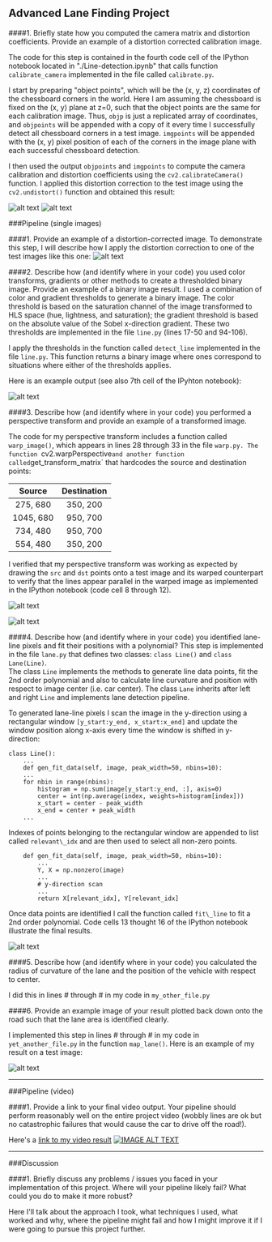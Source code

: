 
[//]: # (Image References)

[image1]: ./output_images/original_image.jpg "Original"
[image2]: ./output_images/undistorted_image.jpg "Undistorted"
[image3a]: ./output_images/undistorted_road_image.jpg "Undistorted Road"
[image3b]: ./output_images/original_road_image.jpg "Original Road"
[image4]: ./output_images/thresholded_binary.jpg "Thresholded"
[image5]: ./output_images/straight_lines.jpg "Warp Example"
[image6]: ./output_images/warped_straight_lines.jpg "Warp Example"
[image7]: ./output_images/poly_fit.jpg "Fit Visual"
[image8]: ./output_images/example_output.jpg "Output"
[video1]: ./project_video_with_lane.mp4 "Video"

## Advanced Lane Finding Project

####1. Briefly state how you computed the camera matrix and distortion coefficients. Provide an example of a distortion corrected calibration image.

The code for this step is contained in the fourth code cell of the IPython notebook located in "./Line-detection.ipynb" that calls function `calibrate_camera` implemented in the file called `calibrate.py`.

I start by preparing "object points", which will be the (x, y, z) coordinates of the chessboard corners in the world. Here I am assuming the chessboard is fixed on the (x, y) plane at z=0, such that the object points are the same for each calibration image.  Thus, `objp` is just a replicated array of coordinates, and `objpoints` will be appended with a copy of it every time I successfully detect all chessboard corners in a test image.  `imgpoints` will be appended with the (x, y) pixel position of each of the corners in the image plane with each successful chessboard detection.  

I then used the output `objpoints` and `imgpoints` to compute the camera calibration and distortion coefficients using the `cv2.calibrateCamera()` function.  I applied this distortion correction to the test image using the `cv2.undistort()` function and obtained this result: 

![alt text][image1] ![alt text][image2]

###Pipeline (single images)

####1. Provide an example of a distortion-corrected image.
To demonstrate this step, I will describe how I apply the distortion correction to one of the test images like this one:
![alt text][image3a]

####2. Describe how (and identify where in your code) you used color transforms, gradients or other methods to create a thresholded binary image.  Provide an example of a binary image result.
I used a combination of color and gradient thresholds to generate a binary image. The color threshold  is based on the saturation channel of the image transformed to HLS space (hue, lightness, and saturation); the gradient threshold is based on the absolute value of the Sobel x-direction gradient.  These two thresholds are implemented in the file `line.py` (lines 17-50 and 94-106).   

I apply the thresholds in the function called `detect_line` implemented in the file `line.py`.
This function returns a binary image where ones correspond to situations where either of the thresholds applies.

Here is an example output (see also 7th cell of the IPyhton notebook):

![alt text][image4]

####3. Describe how (and identify where in your code) you performed a perspective transform and provide an example of a transformed image.

The code for my perspective transform includes a function called `warp_image()`, which appears in lines 28 through 33 in the file `warp.py. The function `cv2.warpPerspective` and another function called `get\_transform\_matrix` that hardcodes the source and destination points:

| Source        | Destination   | 
|:-------------:|:-------------:| 
| 275, 680      | 350, 200        | 
| 1045, 680      | 950, 700      |
| 734, 480     | 950, 700      |
| 554, 480      | 350, 200        |

I verified that my perspective transform was working as expected by drawing the `src` and `dst` points onto a test image and its warped counterpart to verify that the lines appear parallel in the warped image as implemented in the IPython notebook (code cell 8 through 12).

![alt text][image5]

![alt text][image6]

####4. Describe how (and identify where in your code) you identified lane-line pixels and fit their positions with a polynomial?
This step is implemented in the file `lane.py` that defines two classes: `class Line()` and `class Lane(Line)`.  
The class `Line` implements the methods to generate line data points, fit the 2nd order polynomial  and also to calculate line curvature and position with respect to image center (i.e. car center).  The class `Lane` inherits after left and right `Line` and implements lane detection pipeline.

To generated lane-line pixels I scan the image in the y-direction using a rectangular window `[y_start:y_end, x_start:x_end]` and update the window position along x-axis
every time the window is shifted in y-direction:
```
class Line():
    ...
    def gen_fit_data(self, image, peak_width=50, nbins=10):
    ...
    for nbin in range(nbins):
        histogram = np.sum(image[y_start:y_end, :], axis=0)
        center = int(np.average(index, weights=histogram[index]))
        x_start = center - peak_width
        x_end = center + peak_width
    ...
```
Indexes of points belonging to the rectangular window are appended to list called `relevant\_idx`  and are then used to select all non-zero points.
```
    def gen_fit_data(self, image, peak_width=50, nbins=10):
        ...
        Y, X = np.nonzero(image)
        ...
        # y-direction scan
        ...
        return X[relevant_idx], Y[relevant_idx]
```

Once data points are identified I call the function called `fit\_line` to fit  a 2nd order polynomial.
Code cells 13 thought 16 of the IPython notebook illustrate the final results. 

![alt text][image7]

####5. Describe how (and identify where in your code) you calculated the radius of curvature of the lane and the position of the vehicle with respect to center.

I did this in lines # through # in my code in `my_other_file.py`

####6. Provide an example image of your result plotted back down onto the road such that the lane area is identified clearly.

I implemented this step in lines # through # in my code in `yet_another_file.py` in the function `map_lane()`.  Here is an example of my result on a test image:

![alt text][image8]

---

###Pipeline (video)

####1. Provide a link to your final video output.  Your pipeline should perform reasonably well on the entire project video (wobbly lines are ok but no catastrophic failures that would cause the car to drive off the road!).

Here's a [link to my video result](./project_video.mp4)
[![IMAGE ALT TEXT](http://img.youtube.com/vi/YOUTUBE_VIDEO_ID_HERE/0.jpg)](http://www.youtube.com/watch?v=YOUTUBE_VIDEO_ID_HERE "Video Title")

---

###Discussion

####1. Briefly discuss any problems / issues you faced in your implementation of this project.  Where will your pipeline likely fail?  What could you do to make it more robust?

Here I'll talk about the approach I took, what techniques I used, what worked and why, where the pipeline might fail and how I might improve it if I were going to pursue this project further.  

